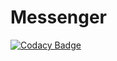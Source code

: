 # Messenger
[![Codacy Badge](https://api.codacy.com/project/badge/Grade/670c479efcdd41b4999692bfd069b2c8)](https://app.codacy.com/app/pslavindiks/Messenger?utm_source=github.com&utm_medium=referral&utm_content=petrenslavik/Messenger&utm_campaign=Badge_Grade_Settings)